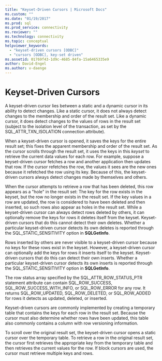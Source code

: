 ```yaml
---
title: "Keyset-Driven Cursors | Microsoft Docs"
ms.custom: ""
ms.date: "01/19/2017"
ms.prod: sql
ms.prod_service: connectivity
ms.reviewer: ""
ms.technology: connectivity
ms.topic: conceptual
helpviewer_keywords: 
  - "keyset-driven cursors [ODBC]"
  - "cursors [ODBC], key-set driven"
ms.assetid: 01769f43-1d9c-4685-84fa-15a6465335e9
author: David-Engel
ms.author: v-daenge
---
```

# Keyset-Driven Cursors
A keyset-driven cursor lies between a static and a dynamic cursor in its ability to detect changes. Like a static cursor, it does not always detect changes to the membership and order of the result set. Like a dynamic cursor, it does detect changes to the values of rows in the result set (subject to the isolation level of the transaction, as set by the SQL_ATTR_TXN_ISOLATION connection attribute).  
  
 When a keyset-driven cursor is opened, it saves the keys for the entire result set; this fixes the apparent membership and order of the result set. As the cursor scrolls through the result set, it uses the keys in this *keyset* to retrieve the current data values for each row. For example, suppose a keyset-driven cursor fetches a row and another application then updates that row. If the cursor refetches the row, the values it sees are the new ones because it refetched the row using its key. Because of this, the keyset-driven cursors always detect changes made by themselves and others.  
  
 When the cursor attempts to retrieve a row that has been deleted, this row appears as a "hole" in the result set: The key for the row exists in the keyset, but the row no longer exists in the result set. If the key values in a row are updated, the row is considered to have been deleted and then inserted, so such rows also appear as holes in the result set. While a keyset-driven cursor can always detect rows deleted by others, it can optionally remove the keys for rows it deletes itself from the keyset. Keyset-driven cursors that do this cannot detect their own deletes. Whether a particular keyset-driven cursor detects its own deletes is reported through the SQL_STATIC_SENSITIVITY option in **SQLGetInfo**.  
  
 Rows inserted by others are never visible to a keyset-driven cursor because no keys for these rows exist in the keyset. However, a keyset-driven cursor can optionally add the keys for rows it inserts itself to the keyset. Keyset-driven cursors that do this can detect their own inserts. Whether a particular keyset-driven cursor detects its own inserts is reported through the SQL_STATIC_SENSITIVITY option in **SQLGetInfo**.  
  
 The row status array specified by the SQL_ATTR_ROW_STATUS_PTR statement attribute can contain SQL_ROW_SUCCESS, SQL_ROW_SUCCESS_WITH_INFO, or SQL_ROW_ERROR for any row. It returns SQL_ROW_UPDATED, SQL_ROW_DELETED, or SQL_ROW_ADDED for rows it detects as updated, deleted, or inserted.  
  
 Keyset-driven cursors are commonly implemented by creating a temporary table that contains the keys for each row in the result set. Because the cursor must also determine whether rows have been updated, this table also commonly contains a column with row versioning information.  
  
 To scroll over the original result set, the keyset-driven cursor opens a static cursor over the temporary table. To retrieve a row in the original result set, the cursor first retrieves the appropriate key from the temporary table and then retrieves the current values for the row. If block cursors are used, the cursor must retrieve multiple keys and rows.

